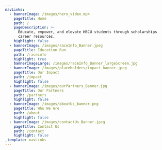 ```yaml
---
navLinks:
  - bannerImage: /images/hero_video.mp4
    pageTitle: Home
    path: /
    pageDescription: >-
      Educate, empower, and elevate HBCU students through scholarships and
      career resources.
    highlight: false
  - bannerImage: /images/raceInfo_Banner.jpeg
    pageTitle: Education Run
    path: /raceinfo
    highlight: true
    bannerImageLarge: /images/raceInfo_Banner_largeScreen.jpg
  - bannerImage: /images/placeholders/impact_banner.jpeg
    pageTitle: Our Impact
    path: /impact
    highlight: false
  - bannerImage: /images/ourPartners_Banner.jpg
    pageTitle: Our Partners
    path: /partners
    highlight: false
  - bannerImage: /images/aboutUs_banner.png
    pageTitle: Who We Are
    path: /about
    highlight: false
  - bannerImage: /images/contactUs_Banner.jpeg
    pageTitle: Contact Us
    path: /contact
    highlight: false
_template: navLinks
---
```


